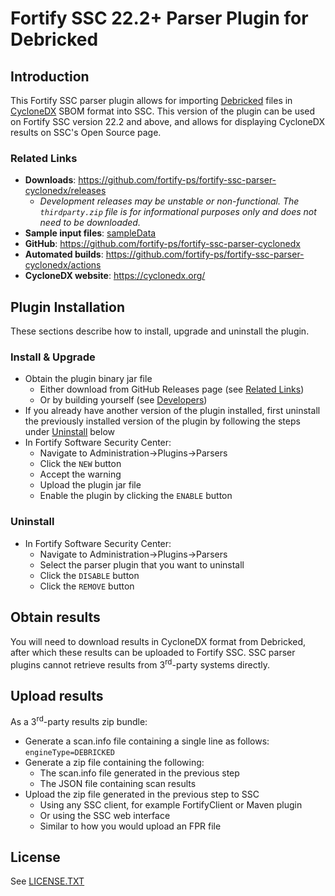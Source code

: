 <x-tag-head>
<x-tag-meta http-equiv="X-UA-Compatible" content="IE=edge"/>

<x-tag-script language="JavaScript"><!--
<X-INCLUDE url="https://cdn.jsdelivr.net/gh/highlightjs/cdn-release@10.0.0/build/highlight.min.js"/>
--></x-tag-script>

<x-tag-script language="JavaScript"><!--
<X-INCLUDE url="https://ajax.googleapis.com/ajax/libs/jquery/3.4.1/jquery.min.js" />
--></x-tag-script>

<x-tag-script language="JavaScript"><!--
<X-INCLUDE url="${gradleHelpersLocation}/spa_readme.js" />
--></x-tag-script>

<x-tag-style><!--
<X-INCLUDE url="https://cdn.jsdelivr.net/gh/highlightjs/cdn-release@10.0.0/build/styles/github.min.css" />
--></x-tag-style>

<x-tag-style><!--
<X-INCLUDE url="${gradleHelpersLocation}/spa_readme.css" />
--></x-tag-style>
</x-tag-head>

# Fortify SSC 22.2+ Parser Plugin for Debricked

## Introduction

This Fortify SSC parser plugin allows for importing [Debricked](https://debricked.com/) files in [CycloneDX](https://cyclonedx.org/) SBOM format into SSC. This version of the plugin can be used on Fortify SSC version 22.2 and above, and allows for displaying CycloneDX results on SSC's Open Source page.

### Related Links

* **Downloads**: https://github.com/fortify-ps/fortify-ssc-parser-cyclonedx/releases
    * _Development releases may be unstable or non-functional. The `thirdparty.zip` file is for informational purposes only and does not need to be downloaded._
* **Sample input files**: [sampleData](sampleData)
* **GitHub**: https://github.com/fortify-ps/fortify-ssc-parser-cyclonedx
* **Automated builds**: https://github.com/fortify-ps/fortify-ssc-parser-cyclonedx/actions
* **CycloneDX website**: https://cyclonedx.org/

## Plugin Installation

These sections describe how to install, upgrade and uninstall the plugin.

### Install & Upgrade

* Obtain the plugin binary jar file
	* Either download from GitHub Releases page (see [Related Links](#related-links)) 
	* Or by building yourself (see [Developers](https://github.com/fortify-ps/fortify-ssc-parser-cyclonedx#developers))
* If you already have another version of the plugin installed, first uninstall the previously installed version of the plugin by following the steps under [Uninstall](#uninstall) below
* In Fortify Software Security Center:
	* Navigate to Administration->Plugins->Parsers
	* Click the `NEW` button
	* Accept the warning
	* Upload the plugin jar file
	* Enable the plugin by clicking the `ENABLE` button
  
### Uninstall

* In Fortify Software Security Center:
	* Navigate to Administration->Plugins->Parsers
	* Select the parser plugin that you want to uninstall
	* Click the `DISABLE` button
	* Click the `REMOVE` button 

## Obtain results

You will need to download results in CycloneDX format from Debricked, after which these results can be uploaded to Fortify SSC. SSC parser plugins cannot retrieve results from 3<sup>rd</sup>-party systems directly.

## Upload results

As a 3<sup>rd</sup>-party results zip bundle:

* Generate a scan.info file containing a single line as follows:  
          `engineType=DEBRICKED`
* Generate a zip file containing the following:
	* The scan.info file generated in the previous step
	* The JSON file containing scan results
* Upload the zip file generated in the previous step to SSC
	* Using any SSC client, for example FortifyClient or Maven plugin
	* Or using the SSC web interface
	* Similar to how you would upload an FPR file

## License
<x-insert text="<!--"/>

See [LICENSE.TXT](../LICENSE.TXT)

<x-insert text="-->"/>

<x-include url="file:LICENSE.TXT"/>

